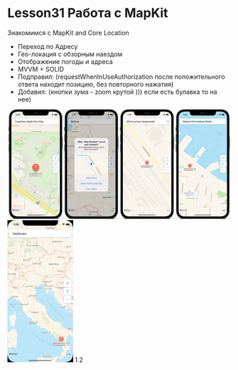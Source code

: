 # Lesson31 Работа с MapKit

Знакомимся с MapKit and Core Location
 - Переход по Адресу
 - Гео-локация с обзорным наездом
 - Отображение погоды и адреса
 - MVVM + SOLID
 - Подправил: (requestWhenInUseAuthorization после положительного ответа находит позицию, без повторного нажатия)
 - Добавил: (кнопки зума - zoom крутой ))) если есть булавка то на нее)

<img src="https://github.com/ihValery/Lesson31/blob/main/GinHub_preview_1900.png?raw=true"></a> <img src="https://github.com/ihValery/Lesson31/blob/main/homeWork32Zoom3.gif?raw=true"></a>
1
2
